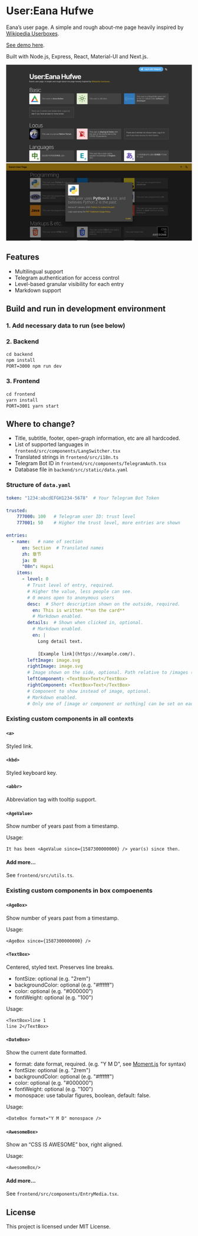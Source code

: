 User:Eana Hufwe
===============

Eana’s user page. A simple and rough about-me page heavily inspired by [Wikipedia Userboxes](https://en.wikipedia.org/wiki/Wikipedia:Userboxes). 

[See demo here](https://labs.1a23.com/userpage/).

Built with Node.js, Express, React, Material-UI and Next.js.

![Home screen](images/home.png)
![Details screen](images/details.png)

## Features

* Multilingual support
* Telegram authentication for access control
* Level-based granular visibility for each entry
* Markdown support

## Build and run in development environment

### 1. Add necessary data to run (see below)

### 2. Backend
```shell
cd backend
npm install
PORT=3000 npm run dev
```

### 3. Frontend
```shell
cd frontend
yarn install
PORT=3001 yarn start
```

## Where to change?
- Title, subtitle, footer, open-graph information, etc are all hardcoded.
- List of supported languages in `frontend/src/components/LangSwitcher.tsx`
- Translated strings in `frontend/src/i18n.ts`
- Telegram Bot ID in `frontend/src/components/TelegramAuth.tsx`
- Database file in `backend/src/static/data.yaml`

### Structure of `data.yaml`

```yaml
token: "1234:abcdEFGH1234-5678"  # Your Telegram Bot Token

trusted:
    777000: 100   # Telegram user ID: trust level
    777001: 50    # Higher the trust level, more entries are shown

entries:
  - name:   # name of section
      en: Section  # Translated names
      zh: 章节
      ja: 章
      "08n": Hapxì
    items:
      - level: 0  
        # Trust level of entry, required.
        # Higher the value, less people can see.
        # 0 means open to anonymous users
        desc:  # Short description shown on the outside, required.
          en: This is written **on the card**
          # Markdown enabled.
        details:  # Shown when clicked in, optional.
          # Markdown enabled.
          en: |
            Long detail text.

            [Example link](https://example.com/).
        leftImage: image.svg
        rightImage: image.svg
        # Image shown on the side, optional. Path relative to /images (frontend/public/images).
        leftComponent: <TextBox>Text</TextBox>
        rightComponent: <TextBox>Text</TextBox>
        # Component to show instead of image, optional.
        # Markdown enabled.
        # Only one of [image or component or nothing] can be set on each side.
```

### Existing custom components in all contexts
#### `<a>`
Styled link.
#### `<kbd>`
Styled keyboard key.
#### `<abbr>`
Abbreviation tag with tooltip support.
#### `<AgeValue>`
Show number of years past from a timestamp.

Usage:
```
It has been <AgeValue since={1587300000000} /> year(s) since then.
```
#### Add more...
See `frontend/src/utils.ts`.

### Existing custom components in box compoenents
#### `<AgeBox>`
Show number of years past from a timestamp.

Usage:
```
<AgeBox since={1587300000000} />
```
#### `<TextBox>`
Centered, styled text. Preserves line breaks.

- fontSize: optional (e.g. "2rem")
- backgroundColor: optional (e.g. "#ffffff")
- color: optional (e.g. "#000000")
- fontWeight: optional (e.g. "100")

Usage:
```
<TextBox>line 1
line 2</TextBox>
```

#### `<DateBox>`
Show the current date formatted.

- format: date format, required. (e.g. "Y M D", see [Moment.js](https://momentjs.com/docs/#/displaying/) for syntax)
- fontSize: optional (e.g. "2rem")
- backgroundColor: optional (e.g. "#ffffff")
- color: optional (e.g. "#000000")
- fontWeight: optional (e.g. "100")
- monospace: use tabular figures, boolean, default: false.

Usage:
```
<DateBox format="Y M D" monospace />
```


#### `<AwesomeBox>`
Show an “CSS IS AWESOME” box, right aligned.

Usage:
```
<AwesomeBox/>
```

#### Add more...
See `frontend/src/components/EntryMedia.tsx`.


## License
This project is licensed under MIT License.